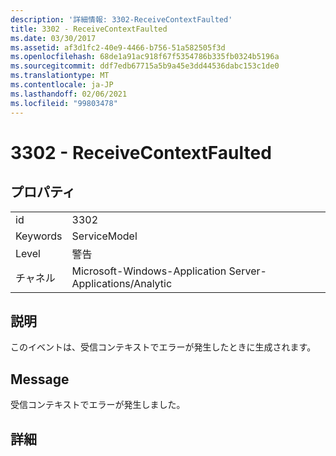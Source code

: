 ```yaml
---
description: '詳細情報: 3302-ReceiveContextFaulted'
title: 3302 - ReceiveContextFaulted
ms.date: 03/30/2017
ms.assetid: af3d1fc2-40e9-4466-b756-51a582505f3d
ms.openlocfilehash: 68de1a91ac918f67f5354786b335fb0324b5196a
ms.sourcegitcommit: ddf7edb67715a5b9a45e3dd44536dabc153c1de0
ms.translationtype: MT
ms.contentlocale: ja-JP
ms.lasthandoff: 02/06/2021
ms.locfileid: "99803478"
---
```

# <a name="3302---receivecontextfaulted"></a>3302 - ReceiveContextFaulted

## <a name="properties"></a>プロパティ  
  
|||  
|-|-|  
|id|3302|  
|Keywords|ServiceModel|  
|Level|警告|  
|チャネル|Microsoft-Windows-Application Server-Applications/Analytic|  
  
## <a name="description"></a>説明  

 このイベントは、受信コンテキストでエラーが発生したときに生成されます。  
  
## <a name="message"></a>Message  

 受信コンテキストでエラーが発生しました。  
  
## <a name="details"></a>詳細
